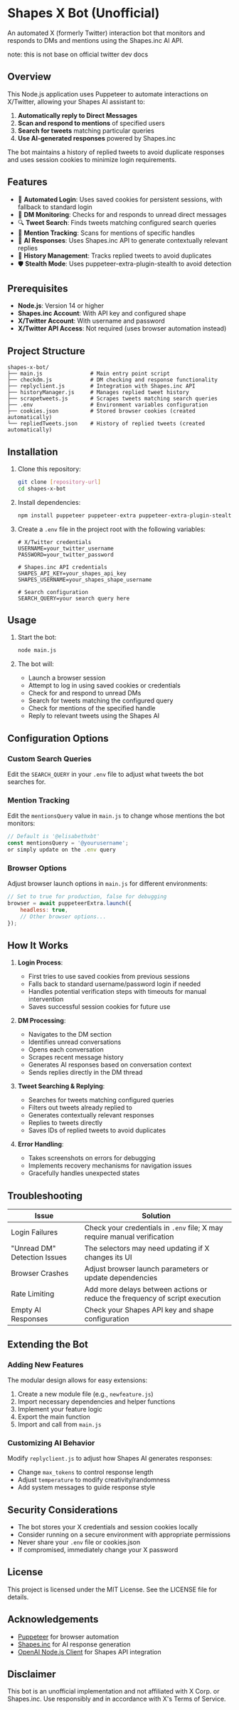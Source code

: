 # Shapes X Bot (Unofficial)

An automated X (formerly Twitter) interaction bot that monitors and responds to DMs and mentions using the Shapes.inc AI API.

note: this is not base on official twitter dev docs

## Overview

This Node.js application uses Puppeteer to automate interactions on X/Twitter, allowing your Shapes AI assistant to:

1. **Automatically reply to Direct Messages**
2. **Scan and respond to mentions** of specified users
3. **Search for tweets** matching particular queries
4. **Use AI-generated responses** powered by Shapes.inc

The bot maintains a history of replied tweets to avoid duplicate responses and uses session cookies to minimize login requirements.

## Features

- 🤖 **Automated Login**: Uses saved cookies for persistent sessions, with fallback to standard login
- 📨 **DM Monitoring**: Checks for and responds to unread direct messages
- 🔍 **Tweet Search**: Finds tweets matching configured search queries
- 🎯 **Mention Tracking**: Scans for mentions of specific handles
- 🧠 **AI Responses**: Uses Shapes.inc API to generate contextually relevant replies
- 🔄 **History Management**: Tracks replied tweets to avoid duplicates
- 🛡️ **Stealth Mode**: Uses puppeteer-extra-plugin-stealth to avoid detection

## Prerequisites

- **Node.js**: Version 14 or higher
- **Shapes.inc Account**: With API key and configured shape
- **X/Twitter Account**: With username and password
- **X/Twitter API Access**: Not required (uses browser automation instead)

## Project Structure

```
shapes-x-bot/
├── main.js               # Main entry point script
├── checkdm.js            # DM checking and response functionality
├── replyclient.js        # Integration with Shapes.inc API
├── historyManager.js     # Manages replied tweet history
├── scrapetweets.js       # Scrapes tweets matching search queries
├── .env                  # Environment variables configuration
├── cookies.json          # Stored browser cookies (created automatically)
└── repliedTweets.json    # History of replied tweets (created automatically)
```

## Installation

1. Clone this repository:
   ```bash
   git clone [repository-url]
   cd shapes-x-bot
   ```

2. Install dependencies:
   ```bash
   npm install puppeteer puppeteer-extra puppeteer-extra-plugin-stealth openai dotenv
   ```

3. Create a `.env` file in the project root with the following variables:
   ```
   # X/Twitter credentials
   USERNAME=your_twitter_username
   PASSWORD=your_twitter_password

   # Shapes.inc API credentials
   SHAPES_API_KEY=your_shapes_api_key
   SHAPES_USERNAME=your_shapes_shape_username

   # Search configuration
   SEARCH_QUERY=your search query here
   ```

## Usage

1. Start the bot:
   ```bash
   node main.js
   ```

2. The bot will:
   - Launch a browser session
   - Attempt to log in using saved cookies or credentials
   - Check for and respond to unread DMs
   - Search for tweets matching the configured query
   - Check for mentions of the specified handle
   - Reply to relevant tweets using the Shapes AI

## Configuration Options

### Custom Search Queries

Edit the `SEARCH_QUERY` in your `.env` file to adjust what tweets the bot searches for.

### Mention Tracking

Edit the `mentionsQuery` value in `main.js` to change whose mentions the bot monitors:

```javascript
// Default is '@elisabethxbt'
const mentionsQuery = '@yourusername'; 
or simply update on the .env query
```

### Browser Options

Adjust browser launch options in `main.js` for different environments:

```javascript
// Set to true for production, false for debugging
browser = await puppeteerExtra.launch({
    headless: true,  
    // Other browser options...
});
```

## How It Works

1. **Login Process**:
   - First tries to use saved cookies from previous sessions
   - Falls back to standard username/password login if needed
   - Handles potential verification steps with timeouts for manual intervention
   - Saves successful session cookies for future use

2. **DM Processing**:
   - Navigates to the DM section
   - Identifies unread conversations
   - Opens each conversation
   - Scrapes recent message history
   - Generates AI responses based on conversation context
   - Sends replies directly in the DM thread

3. **Tweet Searching & Replying**:
   - Searches for tweets matching configured queries
   - Filters out tweets already replied to
   - Generates contextually relevant responses
   - Replies to tweets directly
   - Saves IDs of replied tweets to avoid duplicates

4. **Error Handling**:
   - Takes screenshots on errors for debugging
   - Implements recovery mechanisms for navigation issues
   - Gracefully handles unexpected states

## Troubleshooting

| Issue | Solution |
|-------|----------|
| Login Failures | Check your credentials in `.env` file; X may require manual verification |
| "Unread DM" Detection Issues | The selectors may need updating if X changes its UI |
| Browser Crashes | Adjust browser launch parameters or update dependencies |
| Rate Limiting | Add more delays between actions or reduce the frequency of script execution |
| Empty AI Responses | Check your Shapes API key and shape configuration |

## Extending the Bot

### Adding New Features

The modular design allows for easy extensions:

1. Create a new module file (e.g., `newfeature.js`)
2. Import necessary dependencies and helper functions
3. Implement your feature logic
4. Export the main function
5. Import and call from `main.js`

### Customizing AI Behavior

Modify `replyclient.js` to adjust how Shapes AI generates responses:
- Change `max_tokens` to control response length
- Adjust `temperature` to modify creativity/randomness
- Add system messages to guide response style

## Security Considerations

- The bot stores your X credentials and session cookies locally
- Consider running on a secure environment with appropriate permissions
- Never share your `.env` file or cookies.json
- If compromised, immediately change your X password

## License

This project is licensed under the MIT License. See the LICENSE file for details.

## Acknowledgements

- [Puppeteer](https://pptr.dev/) for browser automation
- [Shapes.inc](https://shapes.inc) for AI response generation
- [OpenAI Node.js Client](https://github.com/openai/openai-node) for Shapes API integration

## Disclaimer

This bot is an unofficial implementation and not affiliated with X Corp. or Shapes.inc. Use responsibly and in accordance with X's Terms of Service.